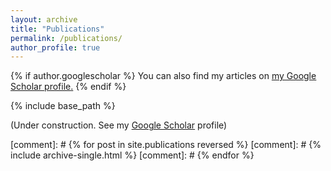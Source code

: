 ```yaml
---
layout: archive
title: "Publications"
permalink: /publications/
author_profile: true
---
```


{% if author.googlescholar %}
  You can also find my articles on <u><a href="{{author.googlescholar}}">my Google Scholar profile</a>.</u>
{% endif %}

{% include base_path %}

(Under construction. See my <a href="{{author.googlescholar}}">Google Scholar</a> profile)

[comment]: # {% for post in site.publications reversed %}
[comment]: #   {% include archive-single.html %}
[comment]: # {% endfor %}
